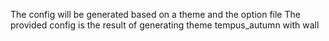 The config will be generated based on a theme and the option file
The provided config is the result of generating theme tempus_autumn with wall
